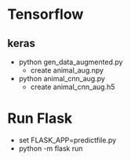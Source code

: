 # Tensorflow
## keras
* python gen_data_augmented.py
  * create animal_aug.npy
* python animal_cnn_aug.py
  * create animal_cnn_aug.h5

# Run Flask
* set FLASK_APP=predictfile.py
* python -m flask run
